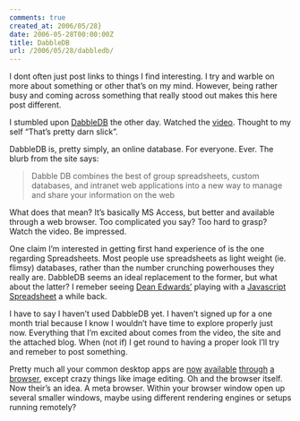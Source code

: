 ```yaml
---
comments: true
created_at: 2006/05/28}
date: 2006-05-28T00:00:00Z
title: DabbleDB
url: /2006/05/28/dabbledb/
---
```


<p>
I dont often just post links to things I find interesting. I try and warble on more about something or other that’s on my mind. However, being rather busy and coming across something that really stood out makes this here post different.

</p>
<p>
I stumbled upon <a href="dabbledb.com">DabbleDB</a> the other day. Watched the <a href="http://www.dabbledb.com/utr/">video</a>. Thought to my self “That’s pretty darn slick”.

</p>
<p>
DabbleDB is, pretty simply, an online database. For everyone. Ever. The blurb from the site says:

</p>
<blockquote>
<p>
Dabble DB combines the best of group spreadsheets, custom databases, and intranet web applications into a new way to manage and share your information on the web

</p>
</blockquote>
<p>
What does that mean? It’s basically MS Access, but better and available through a web browser. Too complicated you say? Too hard to grasp? Watch the video. Be impressed.

</p>
<p>
One claim I’m interested in getting first hand experience of is the one regarding Spreadsheets. Most people use spreadsheets as light weight (ie. flimsy) databases, rather than the number crunching powerhouses they really are. DabbleDB seems an ideal replacement to the former, but what about the latter? I remeber seeing <a href="http://dean.edwards.name/">Dean Edwards’</a> playing with a <a href="http://dean.edwards.name/base/spreadsheet/">Javascript Spreadsheet</a> a while back.

</p>
<p>
I have to say I haven’t used DabbleDB yet. I haven’t signed up for a one month trial because I know I wouldn’t have time to explore properly just now. Everything that I’m excited about comes from the video, the site and the attached blog. When (not if) I get round to having a proper look I’ll try and remeber to post something.

</p>
<p>
Pretty much all your common desktop apps are <a href="http://www.basecamphq.com/">now</a> <a href="http://www.campfirenow.com/">available</a> <a href="http://www.writely.com">through</a> <a href="http://calendar.google.com">a</a> <a href="http://gmail.com">browser</a>, except crazy things like image editing. Oh and the browser itself. Now their’s an idea. A meta browser. Within your browser window open up several smaller windows, maybe using different rendering engines or setups running remotely?

</p>
